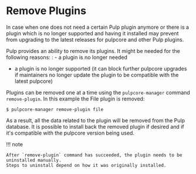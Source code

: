 # Remove Plugins

In case when one does not need a certain Pulp plugin anymore or there is a plugin which is no
longer supported and having it installed may prevent from upgrading to the latest releases for
pulpcore and other Pulp plugins.

Pulp provides an ability to remove its plugins. It might be needed for the following reasons:
: - a plugin is no longer needed

- a plugin is no longer supported (it can block further pulpcore upgrades if maintainers no
    longer update the plugin to be compatible with the latest pulpcore)

Plugins can be removed one at a time using the `pulpcore-manager` command `remove-plugin`. In this
example the File plugin is removed:

```
$ pulpcore-manager remove-plugin file
```

As a result, all the data related to the plugin will be removed from the Pulp database.
It is possible to install back the removed plugin if desired and if it's compatible with the
pulpcore version being used.

!!! note

    After `remove-plugin` command has succeeded, the plugin needs to be uninstalled manually.
    Steps to uninstall depend on how it was originally installed.
